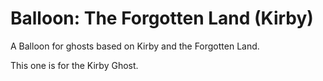 # Balloon: The Forgotten Land (Kirby)
A Balloon for ghosts based on Kirby and the Forgotten Land.

This one is for the Kirby Ghost.
